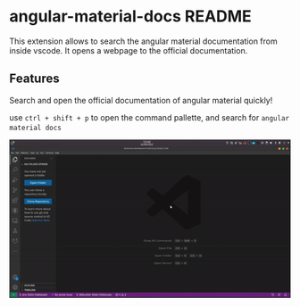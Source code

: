 # angular-material-docs README

This extension allows to search the angular material documentation from inside vscode. It opens a webpage to the official documentation.

## Features

Search and open the official documentation of angular material quickly!

use `ctrl + shift + p` to open the command pallette, and search for `angular material docs`

![Search](src/resources/search.gif)

